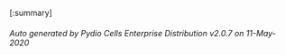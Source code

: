 






[:summary]

###### Auto generated by Pydio Cells Enterprise Distribution v2.0.7 on 11-May-2020
